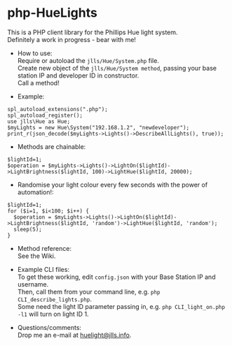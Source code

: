 # php-HueLights
This is a PHP client library for the Phillips Hue light system.<br>
Definitely a work in progress - bear with me!

- How to use:<br>
Require or autoload the `jlls/Hue/System.php` file.<br>
Create new object of the `jlls/Hue/System method`, passing your base station IP and developer ID in constructor.<br>
Call a method!

- Example:
```
spl_autoload_extensions(".php");
spl_autoload_register();
use jlls\Hue as Hue;
$myLights = new Hue\System("192.168.1.2", "newdeveloper");
print_r(json_decode($myLights->Lights()->DescribeAllLights(), true));
```

- Methods are chainable:
```
$lightId=1;
$operation = $myLights->Lights()->LightOn($lightId)->LightBrightness($lightId, 100)->LightHue($lightId, 20000);
```

- Randomise your light colour every few seconds with the power of automation!:
```
$lightId=1;
for ($i=1, $i<100; $i++) {
  $operation = $myLights->Lights()->LightOn($lightId)->LightBrightness($lightId, 'random')->LightHue($lightId, 'random');
  sleep(5);
}
```

- Method reference:<br>
See the Wiki.

- Example CLI files:<br>
To get these working, edit `config.json` with your Base Station IP and username.<br>
Then, call them from your command line, e.g. `php CLI_describe_lights.php`.<br>
Some need the light ID parameter passing in, e.g. `php CLI_light_on.php -l1` will turn on light ID 1.<br>

- Questions/comments:<br>
Drop me an e-mail at <a href="mailto:huelights@jlls.info">huelight@jlls.info</a>.
